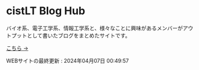# cistLT Blog Hub

バイオ系、電子工学系、情報工学系と、様々なことに興味があるメンバーがアウトプットとして書いたブログをまとめたサイトです。

[こちら →](https://cistlt-blog-hub.vercel.app/)

<update-at>WEBサイトの最終更新 : 2024年04月07日 00:49:57</update-at>
